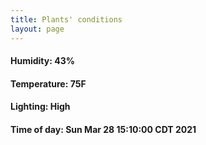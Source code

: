 ```yaml
---
title: Plants' conditions
layout: page
---
```



#### Humidity: 43%
#### Temperature: 75F
#### Lighting: High
#### Time of day: Sun Mar 28 15:10:00 CDT 2021
